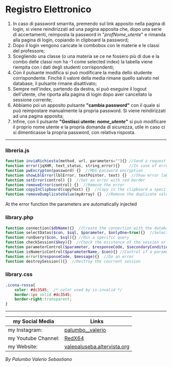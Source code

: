 # Registro Elettronico 

1. In caso di password smarrita, premendo sul link apposito nella pagina di login, si viene reindirizzati ad una pagina apposita che,
   dopo una serie di accertamenti, reimposta la password in "*profNome_utente*" e rimanda alla pagina di login, copiando in clipboard la password;
2. Dopo il login vengono caricate le combobox con le materie e le classi del professore; 
3. Scegliendo una classe (o una materia se ce ne fossero più di due e la combo delle classi non ha -1 come selected index)
   la tabella viene riempita con i dati degli studenti corrispondenti;
4. Con il pulsante modifica si può modificare la media dello studente corrispondente. Finchè il valore della media rimane quello salvato
   nel database, il pulsante rimane disattivato;
5. Sempre nell'index, partendo da destra, si può eseguire il logout dell'utente, che riporta alla pagina di login dopo aver cancellato la sessione
   corrente;
6. Abbiamo poi un apposito pulsante **"cambia password"** con il quale si può reimpostare manualmente la propria password. Si viene reindirizzati ad
   una pagina apposita;
7. Infine, con il pulsante **"Gestisci utente: *nome_utente*"**  si può modificare il proprio nome utente e la propria domanda di sicurezza, utile in caso ci
   si dimenticasse la propria password, con relativa risposta.

--------------------------------

### libreria.js
```javascript
function inviaRichiesta(method, url, parameters=""){} //Send a request for ajax
function error(jqXHR, text_status, string_error){}    //In case of error it returns the type
function pwEncrypton(password) {}  //MD5 password encryption
function showLblError(lblError, textPointer, text) {}  //Show error label
function setError(control) {}  //Set an error with red border
function removeError(control) {}  //Remove the error
function copyInClipboard(copyText) {}  //Copy in the clipboard a specific text
function removeDumplicateValue(myArray) {}  //Remove the duplicate value from an array
```

At the error function the parameters are automatically injected

### library.php
```php
function connection($dbName){}  //Create the connection with the database
function selectDatas($con, $sql, $parameter, $onlyOne=true){}  //Select and return one or more datas with SQL Query
function runQuery($con, $sql){} //Run a specific query
function checkSession($key){}  //Check the esistence of the session or if this is expired
function parameterControl($parameter, $responseCode, $secondaryCondition=true){} //Control of a specific parameter
function isNumericControl($parameterName, $con){} //Control if a parameter is numeric. If this is true, it return the parameter
function error($responseCode, $message){}  //Do an error
function destroySession(){}  //Destroy the courrent session
```

### library.css
```css
.icona-rossa{
	color: #dc3545;  /* color used by is-invalid */
	border:1px solid #dc3545; 
	border-right:transparent;
}
```

--------------------------------

my Social Media | Links
------------- | ------------------------------------------------------------------
my Instagram: | [palumbo__valerio](https://www.instagram.com/palumbo__valerio/)
my Youtube Channel: | [RedX64](https://www.youtube.com/channel/UCWOLxDm6jrNPUvrkjsRmscg?view_as=subscriber)
my Website: | [valepaluseba.altervista.org](https://valepaluseba.altervista.org/)

*By Palumbo Valerio Sebastiano*
